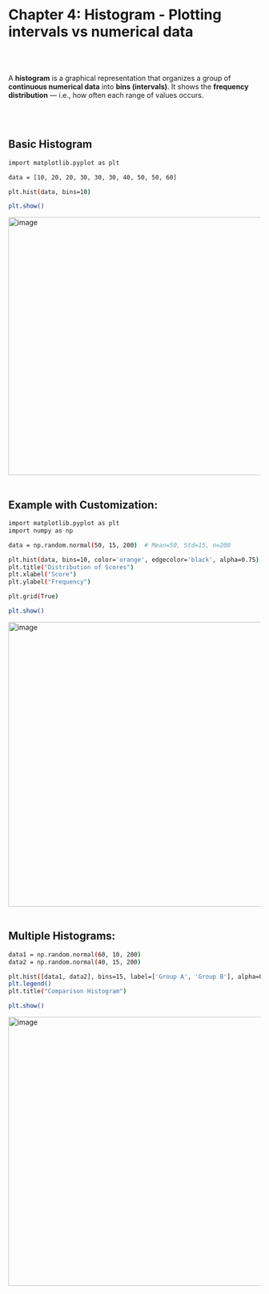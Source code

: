 #
# Chapter 4: Histogram - Plotting intervals vs numerical data

<br>
<br>

A **histogram** is a graphical representation that organizes a group of **continuous numerical data** into **bins (intervals)**. It shows the **frequency distribution** — i.e., how often each range of values occurs.

<br>
<br>

## Basic Histogram
```bash
import matplotlib.pyplot as plt

data = [10, 20, 20, 30, 30, 30, 40, 50, 50, 60]

plt.hist(data, bins=10)

plt.show()
```
<img width="1457" height="515" alt="image" src="https://github.com/user-attachments/assets/7d9a64b1-fa72-4763-8402-efa3628682aa" />

<br>
<br>

## Example with Customization:
```bash
import matplotlib.pyplot as plt
import numpy as np

data = np.random.normal(50, 15, 200)  # Mean=50, Std=15, n=200

plt.hist(data, bins=10, color='orange', edgecolor='black', alpha=0.75)
plt.title("Distribution of Scores")
plt.xlabel("Score")
plt.ylabel("Frequency")

plt.grid(True)

plt.show()
```
<img width="1457" height="568" alt="image" src="https://github.com/user-attachments/assets/253e5df1-e242-4e73-a4b9-54d98b469e87" />


<br>
<br>

## Multiple Histograms:
```bash
data1 = np.random.normal(60, 10, 200)
data2 = np.random.normal(40, 15, 200)

plt.hist([data1, data2], bins=15, label=['Group A', 'Group B'], alpha=0.6)
plt.legend()
plt.title("Comparison Histogram")

plt.show()
```
<img width="1448" height="537" alt="image" src="https://github.com/user-attachments/assets/183e75f8-1d21-4bae-bb11-48b455a9b40d" />



